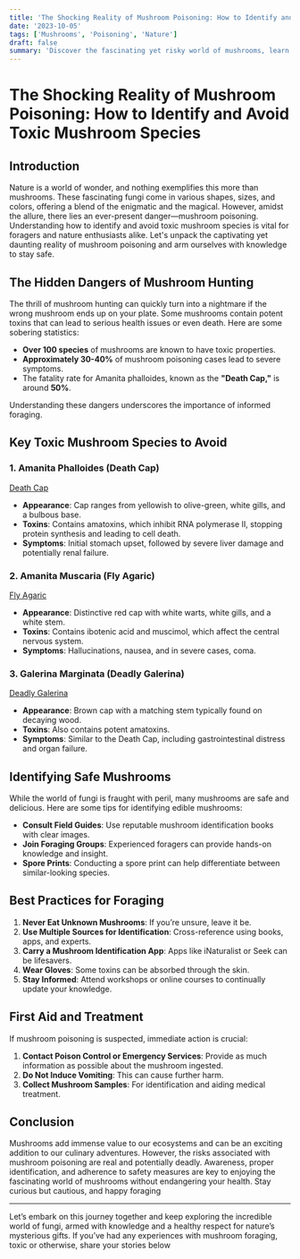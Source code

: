```yaml
---
title: 'The Shocking Reality of Mushroom Poisoning: How to Identify and Avoid Toxic Mushroom Species'
date: '2023-10-05'
tags: ['Mushrooms', 'Poisoning', 'Nature']
draft: false
summary: 'Discover the fascinating yet risky world of mushrooms, learn to identify toxic species, and keep yourself safe while exploring nature’s bounty.'
---
```


# The Shocking Reality of Mushroom Poisoning: How to Identify and Avoid Toxic Mushroom Species

## Introduction

Nature is a world of wonder, and nothing exemplifies this more than mushrooms. These fascinating fungi come in various shapes, sizes, and colors, offering a blend of the enigmatic and the magical. However, amidst the allure, there lies an ever-present danger—mushroom poisoning. Understanding how to identify and avoid toxic mushroom species is vital for foragers and nature enthusiasts alike. Let's unpack the captivating yet daunting reality of mushroom poisoning and arm ourselves with knowledge to stay safe.

## The Hidden Dangers of Mushroom Hunting

The thrill of mushroom hunting can quickly turn into a nightmare if the wrong mushroom ends up on your plate. Some mushrooms contain potent toxins that can lead to serious health issues or even death. Here are some sobering statistics:

- **Over 100 species** of mushrooms are known to have toxic properties.
- **Approximately 30-40%** of mushroom poisoning cases lead to severe symptoms.
- The fatality rate for Amanita phalloides, known as the **"Death Cap,"** is around **50%**.

Understanding these dangers underscores the importance of informed foraging.

## Key Toxic Mushroom Species to Avoid

### 1. Amanita Phalloides (Death Cap)

[Death Cap](https://example.com/deathcap.jpg)

- **Appearance**: Cap ranges from yellowish to olive-green, white gills, and a bulbous base.
- **Toxins**: Contains amatoxins, which inhibit RNA polymerase II, stopping protein synthesis and leading to cell death.
- **Symptoms**: Initial stomach upset, followed by severe liver damage and potentially renal failure.

### 2. Amanita Muscaria (Fly Agaric)

[Fly Agaric](https://example.com/flyagaric.jpg)

- **Appearance**: Distinctive red cap with white warts, white gills, and a white stem.
- **Toxins**: Contains ibotenic acid and muscimol, which affect the central nervous system.
- **Symptoms**: Hallucinations, nausea, and in severe cases, coma.

### 3. Galerina Marginata (Deadly Galerina)

[Deadly Galerina](https://example.com/deadlygalerina.jpg)

- **Appearance**: Brown cap with a matching stem typically found on decaying wood.
- **Toxins**: Also contains potent amatoxins.
- **Symptoms**: Similar to the Death Cap, including gastrointestinal distress and organ failure.

## Identifying Safe Mushrooms

While the world of fungi is fraught with peril, many mushrooms are safe and delicious. Here are some tips for identifying edible mushrooms:

- **Consult Field Guides**: Use reputable mushroom identification books with clear images.
- **Join Foraging Groups**: Experienced foragers can provide hands-on knowledge and insight.
- **Spore Prints**: Conducting a spore print can help differentiate between similar-looking species.

## Best Practices for Foraging

1. **Never Eat Unknown Mushrooms**: If you’re unsure, leave it be.
2. **Use Multiple Sources for Identification**: Cross-reference using books, apps, and experts.
3. **Carry a Mushroom Identification App**: Apps like iNaturalist or Seek can be lifesavers.
4. **Wear Gloves**: Some toxins can be absorbed through the skin.
5. **Stay Informed**: Attend workshops or online courses to continually update your knowledge.

## First Aid and Treatment

If mushroom poisoning is suspected, immediate action is crucial:

1. **Contact Poison Control or Emergency Services**: Provide as much information as possible about the mushroom ingested.
2. **Do Not Induce Vomiting**: This can cause further harm.
3. **Collect Mushroom Samples**: For identification and aiding medical treatment.

## Conclusion

Mushrooms add immense value to our ecosystems and can be an exciting addition to our culinary adventures. However, the risks associated with mushroom poisoning are real and potentially deadly. Awareness, proper identification, and adherence to safety measures are key to enjoying the fascinating world of mushrooms without endangering your health. Stay curious but cautious, and happy foraging

---

Let’s embark on this journey together and keep exploring the incredible world of fungi, armed with knowledge and a healthy respect for nature’s mysterious gifts. If you’ve had any experiences with mushroom foraging, toxic or otherwise, share your stories below